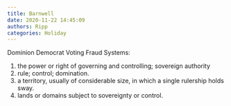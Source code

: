 ```yaml
---
title: Barnwell
date: 2020-11-22 14:45:09
authors: Ripp
categories: Holiday
---
```


 Dominion Democrat Voting Fraud Systems:
1. the power or right of governing and controlling; sovereign authority
2. rule; control; domination.
3. a territory, usually of considerable size, in which a single rulership holds sway.
4. lands or domains subject to sovereignty or control.
